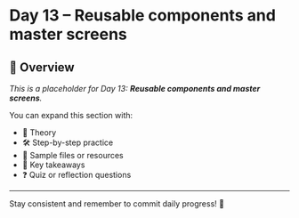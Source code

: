 # Day 13 – Reusable components and master screens

## 📘 Overview

_This is a placeholder for Day 13: **Reusable components and master screens**._

You can expand this section with:
- 🧠 Theory
- 🛠️ Step-by-step practice
- 📁 Sample files or resources
- 📌 Key takeaways
- ❓ Quiz or reflection questions

---

Stay consistent and remember to commit daily progress! 🚀
